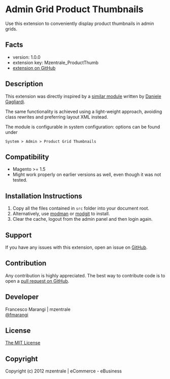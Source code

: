 Admin Grid Product Thumbnails
=====================
Use this extension to conveniently display product thumbnails in admin grids.

Facts
-----
- version: 1.0.0
- extension key: Mzentrale_ProductThumb
- [extension on GitHub](https://github.com/mzentrale/Mzentrale_ProductThumb)

Description
-----------
This extension was directly inspired by a [similar module][ptag] written by [Daniele Gagliardi][dg].

The same functionality is achieved using a light-weight approach, avoiding class rewrites and preferring layout XML instead.

The module is configurable in system configuration: options can be found under
    
    System > Admin > Product Grid Thumbnails

Compatibility
-------------
- Magento >= 1.5
- Might work properly on earlier versions as well, even though it was not tested.

Installation Instructions
-------------------------
1. Copy all the files contained in `src` folder into your document root.
2. Alternatively, use [modman][modman] or [modgit][modgit] to install.
3. Clear the cache, logout from the admin panel and then login again.

Support
-------
If you have any issues with this extension, open an issue on [GitHub](https://github.com/mzentrale/Mzentrale_ProductThumb/issues).

Contribution
------------
Any contribution is highly appreciated. The best way to contribute code is to open a [pull request on GitHub](https://help.github.com/articles/using-pull-requests).

Developer
---------
Francesco Marangi | mzentrale    
[@fmarangi](https://twitter.com/fmarangi)

License
-------
[The MIT License](http://opensource.org/licenses/MIT)

Copyright
---------
Copyright (c) 2012 mzentrale | eCommerce - eBusiness

[ptag]: http://www.magentocommerce.com/magento-connect/catalog/product/view/id/14614/s/product-image-in-administration-grid-8656/
[dg]: http://www.danielegagliardi.it/
[modman]: https://github.com/colinmollenhour/modman/wiki/Tutorial
[modgit]: https://github.com/jreinke/modgit
